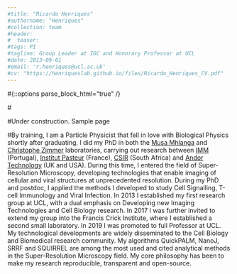 ```yaml
---
#title: "Ricardo Henriques"
#authorname: "Henriques"
#collection: team
#header:
#  teaser:
#tags: PI
#tagline: Group Leader at IGC and Honorary Professor at UCL
#date: 2013-09-01
#email: 'r.henriques@ucl.ac.uk'
#cv: "https://henriqueslab.github.io/files/Ricardo_Henriques_CV.pdf"
---
```

#{::options parse_block_html="true" /}

#<p align= "justify">

#Under construction. Sample page

#By training, I am a Particle Physicist that fell in love with Biological Physics shortly after graduating. I did my PhD in both the <a href="http://mhlangalab.org/">Musa Mhlanga</a> and <a href="https://research.pasteur.fr/en/team/imaging-and-modeling/">Christophe Zimmer</a> laboratories, carrying out research between <a href="https://imm.medicina.ulisboa.pt/">IMM</a> (Portugal), <a href="https://www.pasteur.fr/en">Institut Pasteur</a> (France), <a href="https://www.csir.co.za/">CSIR</a> (South Africa) and <a href="https://andor.oxinst.com/">Andor Technology</a> (UK and USA). During this time, I entered the field of Super-Resolution Microscopy, developing technologies that enable imaging of cellular and viral structures at unprecedented resolution. During my PhD and postdoc, I applied the methods I developed to study Cell Signalling, T-cell Immunology and Viral Infection. In 2013 I established my first research group at UCL, with a dual emphasis on Developing new Imaging Technologies and Cell Biology research. In 2017 I was further invited to extend my group into the Francis Crick Institute, where I established a second small laboratory. In 2019 I was promoted to full Professor at UCL. My technological developments are widely disseminated to the Cell Biology and Biomedical research community. My algorithms QuickPALM, NanoJ, SRRF and SQUIRREL are among the most used and cited analytical methods in the Super-Resolution Microscopy field. My core philosophy has been to make my research reproducible, transparent and open-source.
